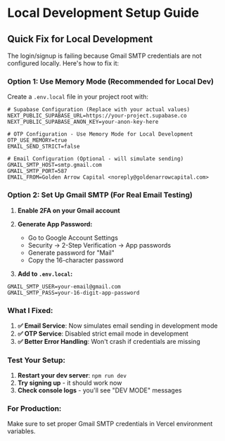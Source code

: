 # Local Development Setup Guide

## Quick Fix for Local Development

The login/signup is failing because Gmail SMTP credentials are not configured locally. Here's how to fix it:

### Option 1: Use Memory Mode (Recommended for Local Dev)

Create a `.env.local` file in your project root with:

```env
# Supabase Configuration (Replace with your actual values)
NEXT_PUBLIC_SUPABASE_URL=https://your-project.supabase.co
NEXT_PUBLIC_SUPABASE_ANON_KEY=your-anon-key-here

# OTP Configuration - Use Memory Mode for Local Development
OTP_USE_MEMORY=true
EMAIL_SEND_STRICT=false

# Email Configuration (Optional - will simulate sending)
GMAIL_SMTP_HOST=smtp.gmail.com
GMAIL_SMTP_PORT=587
EMAIL_FROM=Golden Arrow Capital <noreply@goldenarrowcapital.com>
```

### Option 2: Set Up Gmail SMTP (For Real Email Testing)

1. **Enable 2FA on your Gmail account**
2. **Generate App Password:**
   - Go to Google Account Settings
   - Security → 2-Step Verification → App passwords
   - Generate password for "Mail"
   - Copy the 16-character password

3. **Add to `.env.local`:**
```env
GMAIL_SMTP_USER=your-email@gmail.com
GMAIL_SMTP_PASS=your-16-digit-app-password
```

### What I Fixed:

1. **✅ Email Service**: Now simulates email sending in development mode
2. **✅ OTP Service**: Disabled strict email mode in development
3. **✅ Better Error Handling**: Won't crash if credentials are missing

### Test Your Setup:

1. **Restart your dev server**: `npm run dev`
2. **Try signing up** - it should work now
3. **Check console logs** - you'll see "DEV MODE" messages

### For Production:

Make sure to set proper Gmail SMTP credentials in Vercel environment variables.

